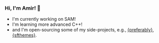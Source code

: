 ### Hi, I'm Amir! 👋

- I'm currently working on SAM!
- I'm learning more advanced C++!
- and I'm open-sourcing some of my side-projects, e.g., [{preferably}](https://github.com/amirmasoudabdol/preferably), [{sfthemes}](https://github.com/amirmasoudabdol/sfthemes).

<!--
**amirmasoudabdol/amirmasoudabdol** is a ✨ _special_ ✨ repository because its `README.md` (this file) appears on your GitHub profile.

Here are some ideas to get you started:

- 🔭 I’m currently working on ...
- 🌱 I’m currently learning ...
- 👯 I’m looking to collaborate on ...
- 🤔 I’m looking for help with ...
- 💬 Ask me about ...
- 📫 How to reach me: ...
- 😄 Pronouns: ...
- ⚡ Fun fact: ...
-->

